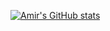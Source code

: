 [![Amir's GitHub stats](https://github-readme-stats.vercel.app/api?username=amirzt)](https://github.com/anuraghazra/github-readme-stats)
